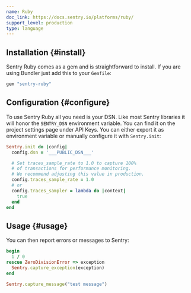 ```yaml
---
name: Ruby
doc_link: https://docs.sentry.io/platforms/ruby/
support_level: production
type: language
---
```


<!-- * * * * * * * * * * * *  * * * * * * * ATTENTION * * * * * * * * * * * * * * * * * * * * * * * *
*                          UPDATES WILL NO LONGER BE REFLECTED IN SENTRY                            *
*                                                                                                   *
* We've successfully migrated all "getting started/wizard" documents to the main Sentry repository, *
* where you can find them in the folder named "gettingStartedDocs" ->                               *
* https://github.com/getsentry/sentry/tree/master/static/app/gettingStartedDocs.                    *
*                                                                                                   *
* Find more details about the project in the concluded Epic ->                                      *
* https://github.com/getsentry/sentry/issues/48144                                                  *
*                                                                                                   *
* This document is planned to be removed in the future. However, it has not been removed yet,       *
* primarily because self-hosted users depend on it to access instructions for setting up their      *
* platform. We need to come up with a solution before removing these docs.                          *
* * * * * * * * * * * *  * * * * * * * ATTENTION * * * * * * * * * * * * * * * * * * * * * * * * * -->

## Installation {#install}

Sentry Ruby comes as a gem and is straightforward to install. If you are using Bundler just add this to your `Gemfile`:

```ruby
gem "sentry-ruby"
```

## Configuration {#configure}

To use Sentry Ruby all you need is your DSN. Like most Sentry libraries it will honor the `SENTRY_DSN` environment variable. You can find it on the project settings page under API Keys. You can either export it as environment variable or manually configure it with `Sentry.init`:

```ruby
Sentry.init do |config|
  config.dsn = '___PUBLIC_DSN___'

  # Set traces_sample_rate to 1.0 to capture 100%
  # of transactions for performance monitoring.
  # We recommend adjusting this value in production.
  config.traces_sample_rate = 1.0
  # or
  config.traces_sampler = lambda do |context|
    true
  end
end
```

## Usage {#usage}

You can then report errors or messages to Sentry:

```ruby
begin
  1 / 0
rescue ZeroDivisionError => exception
  Sentry.capture_exception(exception)
end

Sentry.capture_message("test message")
```
